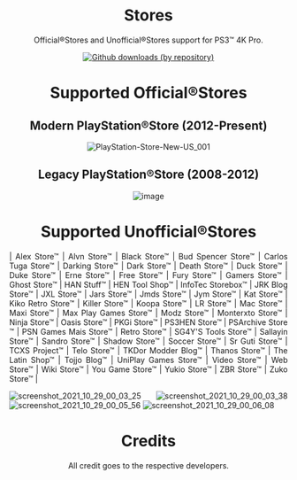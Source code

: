 <div align="center"> 

# Stores
Official®Stores and Unofficial®Stores support for PS3™ 4K Pro.

[![Github downloads (by repository)](https://img.shields.io/github/downloads/LuanTeles/Stores/total?style=social)](https://github.com/LuanTeles/Stores/releases/)

# Supported Official®Stores

## Modern PlayStation®Store (2012-Present)
![PlayStation-Store-New-US_001](https://user-images.githubusercontent.com/110236244/202588066-4b7cb1dd-2797-442b-8df7-32aafd783899.jpg)

## Legacy PlayStation®Store (2008-2012)
![image](https://user-images.githubusercontent.com/110236244/202588571-4c171dd6-225a-4e1b-9f11-ff8779ffe8d1.png)

# Supported Unofficial®Stores
  
<div align="justify">
    
| Alex Store™ | Alvn Store™ | Black Store™ | Bud Spencer Store™ | Carlos Tuga Store™ | Darking Store™ | Dark Store™ | Death Store™ | Duck Store™ | Duke Store™ | Erne Store™ | Free Store™ | Fury Store™ | Gamers Store™ | Ghost Store™ | HAN Stuff™ | HEN Tool Shop™ | InfoTec Storebox™ | JRK Blog Store™ | JXL Store™ | Jars Store™ | Jmds Store™ | Jym Store™ | Kat Store™ | Kiko Retro Store™ | Killer Store™ | Koopa Store™ | LR Store™ | Mac Store™ | Maxi Store™ | Max Play Games Store™ | Modz Store™ | Monterxto Store™ | Ninja Store™ | Oasis Store™ | PKGi Store™ | PS3HEN Store™ | PSArchive Store ™ | PSN Games Mais Store™ | Retro Store™ | SG4Y'S Tools Store™ | Sallayin Store™ | Sandro Store™ | Shadow Store™ | Soccer Store™ | Sr Guti Store™ | TCXS Project™ | Telo Store™ | TKDor Modder Blog™ | Thanos Store™ | The Latin Shop™ | Tojjo Blog™ | UniPlay Games Store™ | Video Store™ | Web Store™ | Wiki Store™ | You Game Store™ | Yukio Store™ | ZBR Store™ | Zuko Store™ |

![screenshot_2021_10_29_00_03_25](https://user-images.githubusercontent.com/74815634/139367597-b36e893a-7a6c-479f-a3ac-22e05cd1183a.png)
![screenshot_2021_10_29_00_03_38](https://user-images.githubusercontent.com/74815634/139367599-5886cfc4-ed0f-4cb3-ba60-5f0b76581e6b.png)
![screenshot_2021_10_29_00_05_56](https://user-images.githubusercontent.com/74815634/139367601-3cecb190-b077-4953-b432-e27251d789a7.png)
![screenshot_2021_10_29_00_06_08](https://user-images.githubusercontent.com/74815634/139367602-26667f1d-ed06-43e1-8614-4b5d17b60f78.png)


</div>
  
<div align="center"> 
 
# Credits
All credit goes to the respective developers.
  
</div>
